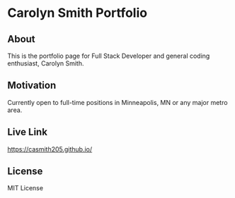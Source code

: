 # Carolyn Smith Portfolio

## About 
This is the portfolio page for Full Stack Developer and general coding enthusiast, Carolyn Smith. 

## Motivation
Currently open to full-time positions in Minneapolis, MN or any major metro area. 

## Live Link
https://casmith205.github.io/

## License 
MIT License
